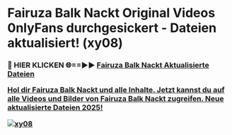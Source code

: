 # Fairuza Balk Nackt Original Videos 0nlyFans durchgesickert - Dateien aktualisiert! (xy08)

<h3>🔴 HIER KLICKEN 🌐==►► <a href="https://tinyurl.com/h6vf6nb8" rel="nofollow">Fairuza Balk Nackt Aktualisierte Dateien

Hol dir Fairuza Balk Nackt und alle Inhalte. Jetzt kannst du auf alle Videos und Bilder von Fairuza Balk Nackt zugreifen. Neue aktualisierte Dateien 2025!

[![xy08](https://i.imgur.com/sD4kR3V.gif)](https://tinyurl.com/h6vf6nb8)
